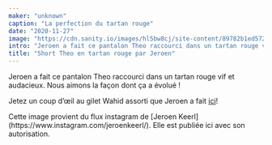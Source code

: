```yaml
---
maker: "unknown"
caption: "La perfection du tartan rouge"
date: "2020-11-27"
image: "https://cdn.sanity.io/images/hl5bw8cj/site-content/89782b1ed572a5348c9ad925471f7e5252f630f7-750x750.jpg"
intro: "Jeroen a fait ce pantalon Theo raccourci dans un tartan rouge vif et audacieux. Nous aimons la façon dont ça a évolué !"
title: "Short Theo en tartan rouge par Jeroen"
---
```



Jeroen a fait ce pantalon Theo raccourci dans un tartan rouge vif et audacieux. Nous aimons la façon dont ça a évolué !

Jetez un coup d’œil au gilet Wahid assorti que Jeroen a fait [ici](https://freesewing.org/showcase/wahid-jeroen/)!

<Note>
Cette image provient du flux instagram de [Jeroen Keerl](https://www.instagram.com/jeroenkeerl/). Elle est publiée ici avec son autorisation.
</Note>

